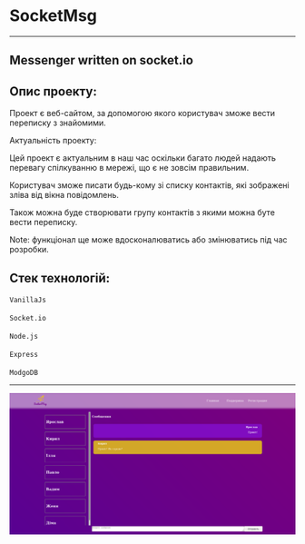 # SocketMsg
---
## Messenger written on socket.io

## Опис проекту:

Проект є веб-сайтом, за допомогою якого користувач зможе вести переписку з знайомими.

Актуальність проекту:

Цей проект є актуальним в наш час оскільки багато людей надають перевагу спілкуванню в мережі, що є не зовсім правильним.

Користувач зможе писати будь-кому зі списку контактів, які зображені зліва від вікна повідомлень.

Також можна буде створювати групу контактів з якими можна буте вести переписку.

Note: функціонал ще може вдосконалюватись або змінюватись під час розробки.

## Стек технологій:

    VanillaJs

    Socket.io
    
    Node.js
    
    Express
    
    ModgoDB
    
---

![](https://github.com/littleproger/Socket.IO-JS/blob/main/img/socket.png "screnshoot")
